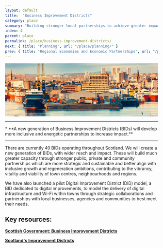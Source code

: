 ```yaml
---
layout: default
title:  "Business Improvement Districts"
category: place
summary: "Building stronger local partnerships to achieve greater impact.  "
index: 4
parent: place
permalink: /place/business-improvement-districts/
next: { title: "Planning", url: "/place/planning/" }
prev: { title: "Regional Economies and Economic Partnerships", url: "/place/regional-economies/" }
---
```

![Business Photo](/assets/images/pageimages/place3.jpg)
<br>
<hr>
* **A new generation of Business Improvement Districts (BIDs) will develop more inclusive and energetic partnerships to increase impact.**


<hr>

There are currently 40 BIDs  operating throughout Scotland. We will create a new generation of BIDs, with wider reach and impact. These will build much greater capacity through stronger public, private and community partnerships which are more strategic and sustainable  and better align with inclusive growth and regeneration ambitions, contributing to the vibrancy, vitality and viability of town centres, neighbourhoods and regions.

We have also launched a pilot Digital Improvement District (DID) model, a BID dedicated to digital improvements, to model the delivery of digital infrastructure and Wi-Fi within towns through strategic collaborations and partnerships with local businesses, agencies and communities to best meet their needs.



## Key resources:
**[Scottish Government: Business Improvement Districts](https://beta.gov.scot/policies/regeneration/business-improvement-districts-bids/)**  

**[Scotland's Improvement Districts](https://improvementdistricts.scot)**